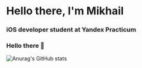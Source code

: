 <div id-"header" align-"center">
  <h1>Hello there, I'm Mikhail</h1> 
  <h3>iOS developer student at Yandex Practicum</h3>
</div>

### Hello there 👋
![Anurag's GitHub stats](https://github-readme-stats.vercel.app/api?username=mhg77&show_icons=true&theme=dark&bg_color=00000000)
<!--
**mhg77/mhg77** is a ✨ _special_ ✨ repository because its `README.md` (this file) appears on your GitHub profile.

Here are some ideas to get you started:

- 🔭 I’m currently working on ...
- 🌱 I’m currently learning ...
- 👯 I’m looking to collaborate on ...
- 🤔 I’m looking for help with ...
- 💬 Ask me about ...
- 📫 How to reach me: ...
- 😄 Pronouns: ...
- ⚡ Fun fact: ...
-->
